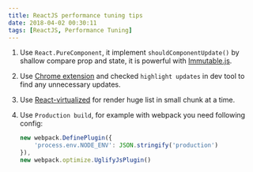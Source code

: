 ```yaml
---
title: ReactJS performance tuning tips
date: 2018-04-02 00:30:11
tags: [ReactJS, Performance Tuning]
---
```


1. Use `React.PureComponent`, it implement `shouldComponentUpdate()` by shallow compare prop and state, it is powerful with [Immutable.js](https://github.com/facebook/immutable-js).
1. Use [Chrome extension](https://chrome.google.com/webstore/detail/react-developer-tools/fmkadmapgofadopljbjfkapdkoienihi?hl=en) and checked `highlight updates` in dev tool to find any unnecessary updates.
1. Use [React-virtualized](https://github.com/bvaughn/react-virtualized) for render huge list in small chunk at a time.
1. Use `Production build`, for example with webpack you need following config:
    
    ```javascript
    new webpack.DefinePlugin({
        'process.env.NODE_ENV': JSON.stringify('production')
    }),
    new webpack.optimize.UglifyJsPlugin()
    ```